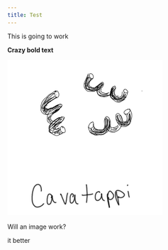 ```yaml
---
title: Test
---
```

This is going to work

**Crazy bold text**

![](/img/cavatappi.png "Cavatppay")

Will an image work?

it better